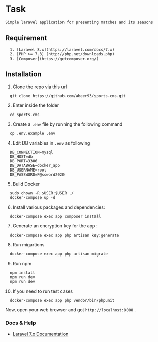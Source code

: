 # Task
    Simple laravel application for presenting matches and its seasons

## Requirement

```
  1. [Laravel 8.x](https://laravel.com/docs/7.x)
  2. [PHP >= 7.3] (http://php.net/downloads.php)
  3. [Composer](https://getcomposer.org/)
```

## Installation
1. Clone the repo via this url 
  ```
    git clone https://github.com/abeer93/sports-cms.git
  ```

2. Enter inside the folder
```
  cd sports-cms
```
3. Create a `.env` file by running the following command 
  ```
    cp .env.example .env
  ```
4. Edit DB variables in `.env` as following 
  ```
    DB_CONNECTION=mysql
    DB_HOST=db
    DB_PORT=3306
    DB_DATABASE=docker_app
    DB_USERNAME=root
    DB_PASSWORD=P@ssword2020
  ```
5. Build Docker 
  ```
    sudo chown -R $USER:$USER ./
    docker-compose up -d
  ```
6. Install various packages and dependencies: 
  ```
    docker-compose exec app composer install
  ```
7. Generate an encryption key for the app:
  ```
    docker-compose exec app php artisan key:generate
  ```
8. Run migartions
  ```
    docker-compose exec app php artisan migrate
  ```
9. Run npm
  ```
    npm install
    npm run dev
    npm run dev
  ```
10. If you need to run test cases
  ```
    docker-compose exec app php vendor/bin/phpunit
  ```

Now, open your web browser and got `http://localhost:8088` .

### Docs & Help

- [Laravel 7.x Documentation](https://laravel.com/docs/8.x)